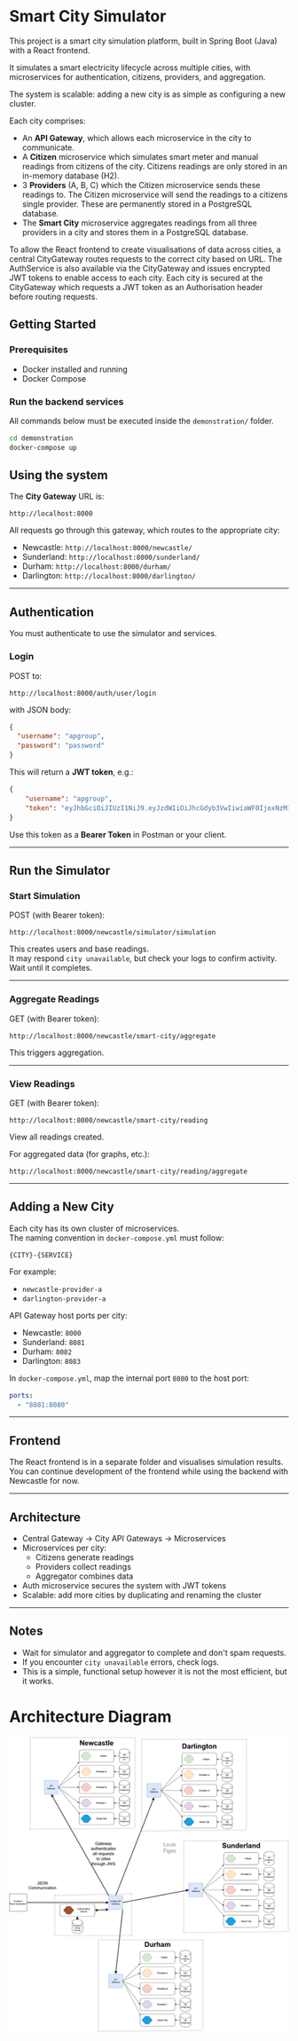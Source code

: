 # Smart City Simulator


This project is a smart city simulation platform, built in Spring Boot (Java) with a React frontend.

It simulates a smart electricity lifecycle across multiple cities, with microservices for authentication, citizens, providers, and aggregation.

The system is scalable: adding a new city is as simple as configuring a new cluster.

Each city comprises:
- An **API Gateway**, which allows each microservice in the city to communicate.
- A **Citizen** microservice which simulates smart meter and manual readings from citizens of the city. Citizens readings are only stored in an in-memory database (H2).
- 3 **Providers** (A, B, C) which the Citizen microservice sends these readings to. The Citizen microservice will send the readings to a citizens single provider. These are permanently stored in a PostgreSQL database.
- The **Smart City** microservice aggregates readings from all three providers in a city and stores them in a PostgreSQL database.


To allow the React frontend to create visualisations of data across cities, a central CityGateway routes requests to the correct city based on URL. The AuthService is also available via the CityGateway and issues encrypted JWT tokens to enable access to each city. Each city is secured at the CityGateway which requests a JWT token as an Authorisation header before routing requests.

## Getting Started

### Prerequisites

- Docker installed and running
- Docker Compose

### Run the backend services

All commands below must be executed inside the `demonstration/` folder.

```bash
cd demonstration
docker-compose up
```

## Using the system

The **City Gateway** URL is:

```
http://localhost:8000
```

All requests go through this gateway, which routes to the appropriate city:

- Newcastle: `http://localhost:8000/newcastle/`
- Sunderland: `http://localhost:8000/sunderland/`
- Durham: `http://localhost:8000/durham/`
- Darlington: `http://localhost:8000/darlington/`

---

## Authentication

You must authenticate to use the simulator and services.

### Login

POST to:

```
http://localhost:8000/auth/user/login
```

with JSON body:

```json
{
  "username": "apgroup",
  "password": "password"
}
```

This will return a **JWT token**, e.g.:

```json
{
    "username": "apgroup",
    "token": "eyJhbGciOiJIUzI1NiJ9.eyJzdWIiOiJhcGdyb3VwIiwiaWF0IjoxNzM1ODY4OTU4LCJleHAiOjE3MzU5NTUzNTh9.Ex87AB-eU-biomDleVXpAv45Q_-9Tuy-yC7pcOg-yhU"
}
```


Use this token as a **Bearer Token** in Postman or your client.

---

## Run the Simulator

### Start Simulation

POST (with Bearer token):

```
http://localhost:8000/newcastle/simulator/simulation
```

This creates users and base readings.  
It may respond `city unavailable`, but check your logs to confirm activity. Wait until it completes.

---

### Aggregate Readings

GET (with Bearer token):

```
http://localhost:8000/newcastle/smart-city/aggregate
```

This triggers aggregation.

---

### View Readings

GET (with Bearer token):

```
http://localhost:8000/newcastle/smart-city/reading
```

View all readings created.

For aggregated data (for graphs, etc.):

```
http://localhost:8000/newcastle/smart-city/reading/aggregate
```

---

## Adding a New City

Each city has its own cluster of microservices.  
The naming convention in `docker-compose.yml` must follow:

```
{CITY}-{SERVICE}
```

For example:
- `newcastle-provider-a`
- `darlington-provider-a`

API Gateway host ports per city:
- Newcastle: `8000`
- Sunderland: `8081`
- Durham: `8082`
- Darlington: `8083`

In `docker-compose.yml`, map the internal port `8080` to the host port:

```yaml
ports:
  - "8081:8080"
```

---

## Frontend

The React frontend is in a separate folder and visualises simulation results.  
You can continue development of the frontend while using the backend with Newcastle for now.

---

## Architecture

- Central Gateway → City API Gateways → Microservices
- Microservices per city:
  - Citizens generate readings
  - Providers collect readings
  - Aggregator combines data
- Auth microservice secures the system with JWT tokens
- Scalable: add more cities by duplicating and renaming the cluster

---

## Notes

- Wait for simulator and aggregator to complete and don't spam requests.
- If you encounter `city unavailable` errors, check logs.
- This is a simple, functional setup however it is not the most efficient, but it works.

# Architecture Diagram

![Architecture](architecture.png)